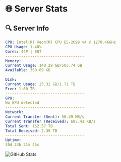 # 🌐 Server Stats
## 🔍 Server Info
```yaml
CPU: Intel(R) Xeon(R) CPU E5-2699 v4 @ 1270.46GHz
CPU Usage: 1.40%
Cores: 44P | 88T
-----------------------------------
Memory:
Current Usage: 140.28 GB/503.74 GB
Available: 360.09 GB
-----------------------------------
Disk:
Current Usage: 25.32 GB/1.71 TB
Free: 1.60 TB
-----------------------------------
GPU:
No GPU detected
-----------------------------------
Network:
Current Transfer (Sent): 50.39 MB/s
Current Transfer (Received): 605.41 KB/s
Total Sent: 162.57 TB
Total Received: 2.39 TB
-----------------------------------
Uptime:
20d 23h 21m 45s
```
![GitHub Stats](https://img.shields.io/badge/Updated-2025-02-28_22:05:03-blue)